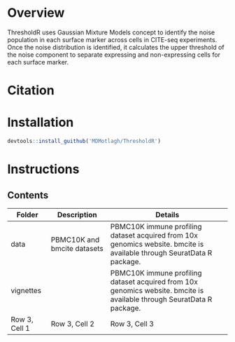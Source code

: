 # Overview
ThresholdR uses Gaussian Mixture Models concept to identify the noise population in each surface marker across cells in CITE-seq experiments. Once the noise distribution is identified, it calculates the upper threshold of the noise component to separate expressing and non-expressing cells for each surface marker. 
# Citation
# Installation
```r
devtools::install_guithub('MDMotlagh/ThresholdR')
```
# Instructions
## Contents
| Folder | Description | Details |
| --------------- | --------------- | --------------- |
| data   | PBMC10K and bmcite datasets   | PBMC10K immune profiling dataset acquired from 10x genomics website. bmcite is available through SeuratData R package.   |
| vignettes   |   | PBMC10K immune profiling dataset acquired from 10x genomics website. bmcite is available through SeuratData R package.   |
| Row 3, Cell 1   | Row 3, Cell 2   | Row 3, Cell 3   |

